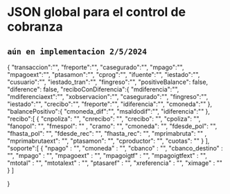 # JSON global para el control de cobranza 
## `aún en implementacion 2/5/2024`
{
    "transaccion":"",
    "freporte":"",
    "casegurado":"",
    "mpago":"",
    "mpagoext":"",
    "ptasamon":"",
    "cprog":"",
    "ifuente":"",
    "iestado":"",
    "cusuario":"",
    "iestado_tran":"",
    "fingreso":"",
    "positiveBalance": false,
    "diference": false,
    "reciboConDiferencia":{
        "mdiferencia":"",
        "mdiferenciaext":"",
        "xobservacion":"",
        "casegurado":"",
        "fingreso":"",
        "iestado":"",
        "crecibo":"",
        "freporte":"",
        "idiferencia":"",
        "cmoneda":""
    },
    "balancePositivo":{
        "cmoneda_dif":"",
        "msaldodif":"",
        "idiferencia":""
    },
    "recibo":[
        {
            "cnpoliza": "",
            "cnrecibo": "",
            "crecibo": "",
            "cpoliza": "",
            "fanopol": "",
            "fmespol": ""  ,
            "cramo": "",
            "cmoneda": "",
            "fdesde_pol": "",
            "fhasta_pol": "",
            "fdesde_rec": "",
            "fhasta_rec": "",
            "mprimabruta": ""  ,
            "mprimabrutaext": "",
            "ptasamon": "",
            "cproductor": "",
            "cuotas": ""
        }
    ],
    "soporte":[
        {
       "npago" : "",
       "cmoneda" : "",
       "cbanco" : "",
       "cbanco_destino" : "",
       "mpago" : "",
       "mpagoext" : "",
       "mpagoigtf" : "",
       "mpagoigtfext" : "",
       "mtotal" : "",
       "mtotalext" : "",
       "ptasaref" : "",
       "xreferencia" : "",
       "ximage" : ""
        }
    ]
    
}
